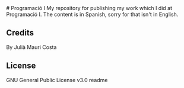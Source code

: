 <snippet>
  <content>
# Programació I
My repository for publishing my work which I did at Programació I. The content is in Spanish, sorry for that isn't in English.

## Credits
By Julià Mauri Costa

## License
GNU General Public License v3.0
  <tabTrigger>readme</tabTrigger>
</snippet>
